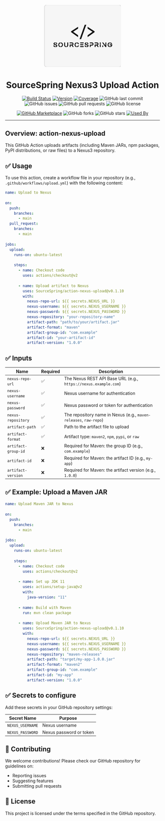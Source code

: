 <p align="center">
  <img src="https://github.com/SourceSpring/action-nexus-upload/blob/main/sourcespring_logo.png" alt="SourceSpring Logo" width="250">
</p>

<h1 align="center">SourceSpring Nexus3 Upload Action</h1>

<div align="center">

[![Build Status](https://img.shields.io/github/actions/workflow/status/SourceSpring/action-nexus-upload/main.yml)](https://github.com/SourceSpring/action-nexus-upload)
[![Version](https://img.shields.io/github/v/release/SourceSpring/action-nexus-upload)](https://github.com/SourceSpring/action-nexus-upload/releases)
[![Coverage](https://img.shields.io/badge/coverage-93%25-brightgreen)](https://github.com/SourceSpring/action-nexus-upload)
![GitHub last commit](https://img.shields.io/github/last-commit/SourceSpring/action-nexus-upload)
![GitHub issues](https://img.shields.io/github/issues/SourceSpring/action-nexus-upload)
![GitHub pull requests](https://img.shields.io/github/issues-pr/SourceSpring/action-nexus-upload)
![GitHub license](https://img.shields.io/github/license/SourceSpring/action-nexus-upload)

[![GitHub Marketplace](https://img.shields.io/badge/GitHub-Marketplace-blue?style=flat&logo=github)](https://github.com/SourceSpring/action-nexus-upload)
![GitHub forks](https://img.shields.io/github/forks/SourceSpring/action-nexus-upload?style=social)
![GitHub stars](https://img.shields.io/github/stars/SourceSpring/action-nexus-upload?style=social)
[![Used By](https://img.shields.io/badge/Used%20By-View%20Dependents-blue)](https://github.com/SourceSpring/action-nexus-upload/network/dependents)

</div>

---

## Overview: action-nexus-upload

This GitHub Action uploads artifacts (including Maven JARs, npm packages, PyPI distributions, or raw files) to a Nexus3 repository.

## ✅ Usage

To use this action, create a workflow file in your repository (e.g., `.github/workflows/upload.yml`) with the following content:

```yaml
name: Upload to Nexus

on:
  push:
    branches:
      - main
  pull_request:
    branches:
      - main

jobs:
  upload:
    runs-on: ubuntu-latest

    steps:
      - name: Checkout code
        uses: actions/checkout@v2

      - name: Upload artifact to Nexus
        uses: SourceSpring/action-nexus-upload@v0.1.10
        with:
          nexus-repo-url: ${{ secrets.NEXUS_URL }}
          nexus-username: ${{ secrets.NEXUS_USERNAME }}
          nexus-password: ${{ secrets.NEXUS_PASSWORD }}
          nexus-repository: "your-repository-name"
          artifact-path: "path/to/your/artifact.jar"
          artifact-format: "maven"
          artifact-group-id: "com.example"
          artifact-id: "your-artifact-id"
          artifact-version: "1.0.0"
```

## ✅ Inputs

| Name                | Required | Description                                                       |
| ------------------- | -------- | ----------------------------------------------------------------- |
| `nexus-repo-url`    | ✅       | The Nexus REST API Base URL (e.g., `https://nexus.example.com`)   |
| `nexus-username`    | ✅       | Nexus username for authentication                                 |
| `nexus-password`    | ✅       | Nexus password or token for authentication                        |
| `nexus-repository`  | ✅       | The repository name in Nexus (e.g., `maven-releases`, `raw-repo`) |
| `artifact-path`     | ✅       | Path to the artifact file to upload                               |
| `artifact-format`   | ✅       | Artifact type: `maven2`, `npm`, `pypi`, or `raw`                  |
| `artifact-group-id` | ❌       | Required for Maven: the group ID (e.g., `com.example`)            |
| `artifact-id`       | ❌       | Required for Maven: the artifact ID (e.g., `my-app`)              |
| `artifact-version`  | ❌       | Required for Maven: the artifact version (e.g., `1.0.0`)          |

## ✅ Example: Upload a Maven JAR

```yaml
name: Upload Maven JAR to Nexus

on:
  push:
    branches:
      - main

jobs:
  upload:
    runs-on: ubuntu-latest

    steps:
      - name: Checkout code
        uses: actions/checkout@v2

      - name: Set up JDK 11
        uses: actions/setup-java@v2
        with:
          java-version: "11"

      - name: Build with Maven
        run: mvn clean package

      - name: Upload Maven JAR to Nexus
        uses: SourceSpring/action-nexus-upload@v0.1.10
        with:
          nexus-repo-url: ${{ secrets.NEXUS_URL }}
          nexus-username: ${{ secrets.NEXUS_USERNAME }}
          nexus-password: ${{ secrets.NEXUS_PASSWORD }}
          nexus-repository: "maven-releases"
          artifact-path: "target/my-app-1.0.0.jar"
          artifact-format: "maven2"
          artifact-group-id: "com.example"
          artifact-id: "my-app"
          artifact-version: "1.0.0"
```

## ✅ Secrets to configure

Add these secrets in your GitHub repository settings:

| Secret Name      | Purpose                 |
| ---------------- | ----------------------- |
| `NEXUS_USERNAME` | Nexus username          |
| `NEXUS_PASSWORD` | Nexus password or token |

## 🤝 Contributing

We welcome contributions! Please check our GitHub repository for guidelines on:

- Reporting issues
- Suggesting features
- Submitting pull requests

## 📄 License

This project is licensed under the terms specified in the GitHub repository.
